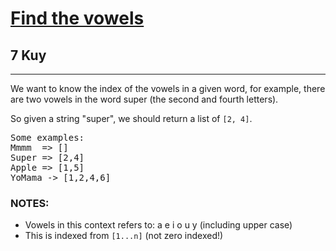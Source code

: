 <h1><a href="https://www.codewars.com/kata/5680781b6b7c2be860000036">Find the vowels</a></h1>
<h2>7 Kuy</h2>
<hr>
<p>We want to know the index of the vowels in a given word, 
for example, there are two vowels in the word super (the second and fourth letters).</p>
<p>So given a string "super", we should return a list of <code>[2, 4]</code>.</p>
<pre>
Some examples:
Mmmm  => []
Super => [2,4]
Apple => [1,5]
YoMama -> [1,2,4,6]
</pre>
<h3>NOTES:</h3>
<ul>
<li>Vowels in this context refers to: a e i o u y (including upper case)</li>
<li>This is indexed from <code>[1...n]</code> (not zero indexed!)</li>
</ul>
